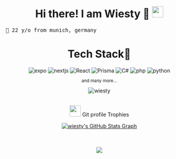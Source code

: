 <h1 align="center">
Hi there! I am Wiesty 🔺
	<a href="https://github.com/Wiesty" target="_self">
		<img src="https://media.giphy.com/media/hvRJCLFzcasrR4ia7z/giphy.gif" width="30">
	</a>
</h1>

<pre>
🥨 22 y/o from munich, germany
</pre>



<div align="center">
<h1>Tech Stack🔺</h1>
 <img  alt="expo" src ="https://img.shields.io/badge/Expo-000020?logo=expo&logoColor=fff&style=for-the-badge"/>
  <img  alt="nextjs" src ="https://img.shields.io/badge/Next.js-000?logo=nextdotjs&logoColor=fff&style=for-the-badge"/>
  <img  alt="React" src="https://img.shields.io/badge/react-%2320232a.svg?style=for-the-badge&logo=react&logoColor=%2361DAFB"/>
  <img  alt="Prisma" src ="https://img.shields.io/badge/Prisma-3982CE?style=for-the-badge&logo=Prisma&logoColor=white"/>
  <img  alt="C#" src="https://img.shields.io/badge/c%23-%23239120.svg?style=for-the-badge&logo=csharp&logoColor=white"/>
  <img  alt="php" src ="https://img.shields.io/badge/PHP-777BB4?style=for-the-badge&logo=php&logoColor=white"/>
  <img  alt="python" src ="https://img.shields.io/badge/Python-14354C?style=for-the-badge&logo=python&logoColor=white"/>
<br /> <small><p align="center">and many more...</p></small>
 <img alt="wiesty" src="https://github-readme-stats.vercel.app/api/top-langs?username=wiesty&langs_count=10&show_icons=true&locale=en&layout=compact&title_color=fff&icon_color=d0443b&text_color=a1abc4&bg_color=08050f" /> </a><br />
</div>
<br />

<p align="center">
 <img src="https://media.giphy.com/media/QaMcXSekUWx7aogAUr/giphy.gif" width="30" />&nbsp;Git profile Trophies
</p>

<p align="center">
 <a href="https://github.com/wiesty/github-profile-trophy">
  <img align="center" src="https://github-profile-summary-cards.vercel.app/api/cards/profile-details?username=wiesty&theme=github_dark&hide_border=true)](https://github.com/wiesty" alt="wiesty's GitHub Stats Graph"/> </br><br /><br />
  <!-- <img src="https://github-profile-trophy.vercel.app/?username=wiesty&layout=compact&theme=onedark" alt="wiesty" /> -->
 </a>
</p>



<div align="center">
 <img src="https://views.whatilearened.today/views/github/wiesty/wiesty.svg?cache=remove"/>
</div>
